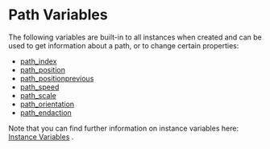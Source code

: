 # Path Variables

The following variables are built-in to all instances when created and
can be used to get information about a path, or to change certain
properties:

-   [path_index](path_index)
-   [path_position](path_position)
-   [path_positionprevious](path_positionprevious)
-   [path_speed](path_speed)
-   [path_scale](path_scale)
-   [path_orientation](path_orientation)
-   [path_endaction](path_endaction)

Note that you can find further information on instance variables here:
[Instance
Variables](../../Instances/Instance_Variables/Instance_Variables) .
